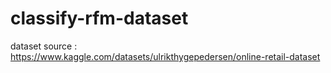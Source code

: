 # classify-rfm-dataset

dataset source : https://www.kaggle.com/datasets/ulrikthygepedersen/online-retail-dataset
